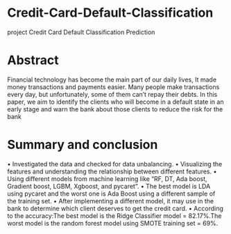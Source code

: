 # Credit-Card-Default-Classification
project Credit Card Default Classification Prediction
# Abstract
Financial technology has become the main part of our daily lives, It made money transactions and payments easier. Many people make transactions every day, but unfortunately, some of them can’t repay their debts. In this paper, we aim to identify the clients who will become in a default state in an early stage and warn the bank about those clients to reduce the risk for the bank
# Summary and conclusion
• Investigated the data and checked for data unbalancing.
• Visualizing the features and understanding the relationship between different features.
• Using different models from machine learning like “RF, DT, Ada boost, Gradient boost, LGBM, Xgboost, and pycaret”.
• The best model is LDA using pycaret and the worst one is Ada Boost using a different sample of the training set.
• After implementing a different model, it may use in the bank to determine which client deserves to get the credit card.
• According to the accuracy:The best model is the Ridge Classifier model = 82.17%.The worst model is the random forest model using SMOTE training set = 69%.
